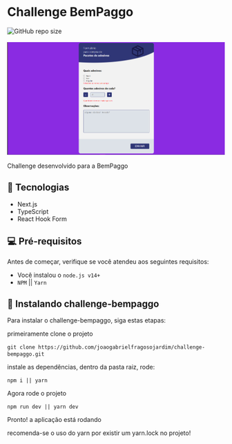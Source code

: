 # Challenge BemPaggo

<div display="flex">
<img alt="GitHub repo size" src="https://img.shields.io/github/repo-size/joaogabrielfragosojardim/challenge-bempaggo">
<div/>
<br/>
<img src="https://github.com/joaogabrielfragosojardim/challenge-bempaggo/blob/main/public/banner.png" alt="thumbnail">
<br/>

Challenge desenvolvido para a BemPaggo

## 👾 Tecnologias

* Next.js
* TypeScript
* React Hook Form

## 💻 Pré-requisitos

Antes de começar, verifique se você atendeu aos seguintes requisitos:

* Você instalou o `node.js v14+`
* `NPM` || `Yarn`

## 🚀 Instalando challenge-bempaggo

Para instalar o challenge-bempaggo, siga estas etapas:

primeiramente clone o projeto
```
git clone https://github.com/joaogabrielfragosojardim/challenge-bempaggo.git
```
instale as dependências, dentro da pasta raiz, rode:
```
npm i || yarn
```
Agora rode o projeto
 ```
npm run dev || yarn dev
 ```
 Pronto! a aplicação está rodando
  
 recomenda-se o uso do yarn por existir um yarn.lock no projeto!
